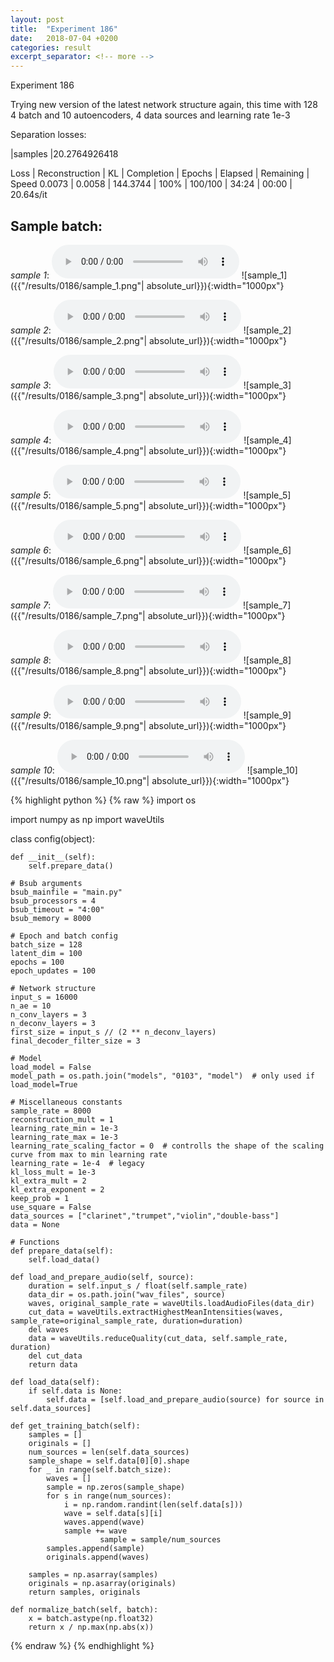 ```yaml
---
layout: post
title:  "Experiment 186"
date:   2018-07-04 +0200
categories: result
excerpt_separator: <!-- more -->
---
```

Experiment 186

Trying new version of the latest network structure again, this time with 128 4 batch and 10 autoencoders, 4 data sources and learning rate 1e-3

Separation losses:

|samples
|20.2764926418

Loss | Reconstruction | KL | Completion | Epochs | Elapsed | Remaining | Speed
0.0073 | 0.0058 | 144.3744 | 100% | 100/100 | 34:24 | 00:00 | 20.64s/it<!-- more -->

## **Sample batch**:
_sample 1_:
<audio src="/ResultsOverview/results/0186/sample_1.wav" controls preload></audio>
![sample_1]({{"/results/0186/sample_1.png"| absolute_url}}){:width="1000px"}

_sample 2_:
<audio src="/ResultsOverview/results/0186/sample_2.wav" controls preload></audio>
![sample_2]({{"/results/0186/sample_2.png"| absolute_url}}){:width="1000px"}

_sample 3_:
<audio src="/ResultsOverview/results/0186/sample_3.wav" controls preload></audio>
![sample_3]({{"/results/0186/sample_3.png"| absolute_url}}){:width="1000px"}

_sample 4_:
<audio src="/ResultsOverview/results/0186/sample_4.wav" controls preload></audio>
![sample_4]({{"/results/0186/sample_4.png"| absolute_url}}){:width="1000px"}

_sample 5_:
<audio src="/ResultsOverview/results/0186/sample_5.wav" controls preload></audio>
![sample_5]({{"/results/0186/sample_5.png"| absolute_url}}){:width="1000px"}

_sample 6_:
<audio src="/ResultsOverview/results/0186/sample_6.wav" controls preload></audio>
![sample_6]({{"/results/0186/sample_6.png"| absolute_url}}){:width="1000px"}

_sample 7_:
<audio src="/ResultsOverview/results/0186/sample_7.wav" controls preload></audio>
![sample_7]({{"/results/0186/sample_7.png"| absolute_url}}){:width="1000px"}

_sample 8_:
<audio src="/ResultsOverview/results/0186/sample_8.wav" controls preload></audio>
![sample_8]({{"/results/0186/sample_8.png"| absolute_url}}){:width="1000px"}

_sample 9_:
<audio src="/ResultsOverview/results/0186/sample_9.wav" controls preload></audio>
![sample_9]({{"/results/0186/sample_9.png"| absolute_url}}){:width="1000px"}

_sample 10_:
<audio src="/ResultsOverview/results/0186/sample_10.wav" controls preload></audio>
![sample_10]({{"/results/0186/sample_10.png"| absolute_url}}){:width="1000px"}


{% highlight python %}
{% raw %}
import os

import numpy as np
import waveUtils


class config(object):

	def __init__(self):
		self.prepare_data()

	# Bsub arguments
	bsub_mainfile = "main.py"
	bsub_processors = 4
	bsub_timeout = "4:00"
	bsub_memory = 8000

	# Epoch and batch config
	batch_size = 128
	latent_dim = 100
	epochs = 100
	epoch_updates = 100

	# Network structure
	input_s = 16000
	n_ae = 10
	n_conv_layers = 3
	n_deconv_layers = 3
	first_size = input_s // (2 ** n_deconv_layers)
	final_decoder_filter_size = 3

	# Model
	load_model = False
	model_path = os.path.join("models", "0103", "model")  # only used if load_model=True

	# Miscellaneous constants
	sample_rate = 8000
	reconstruction_mult = 1
	learning_rate_min = 1e-3
	learning_rate_max = 1e-3
	learning_rate_scaling_factor = 0  # controlls the shape of the scaling curve from max to min learning rate
	learning_rate = 1e-4  # legacy
	kl_loss_mult = 1e-3
	kl_extra_mult = 2
	kl_extra_exponent = 2
	keep_prob = 1
	use_square = False
	data_sources = ["clarinet","trumpet","violin","double-bass"]
	data = None

	# Functions
	def prepare_data(self):
		self.load_data()

	def load_and_prepare_audio(self, source):
		duration = self.input_s / float(self.sample_rate)
		data_dir = os.path.join("wav_files", source)
		waves, original_sample_rate = waveUtils.loadAudioFiles(data_dir)
		cut_data = waveUtils.extractHighestMeanIntensities(waves, sample_rate=original_sample_rate, duration=duration)
		del waves
		data = waveUtils.reduceQuality(cut_data, self.sample_rate, duration)
		del cut_data
		return data

	def load_data(self):
		if self.data is None:
			self.data = [self.load_and_prepare_audio(source) for source in self.data_sources]

	def get_training_batch(self):
		samples = []
		originals = []
		num_sources = len(self.data_sources)
		sample_shape = self.data[0][0].shape
		for _ in range(self.batch_size):
			waves = []
			sample = np.zeros(sample_shape)
			for s in range(num_sources):
				i = np.random.randint(len(self.data[s]))
				wave = self.data[s][i]
				waves.append(wave)
				sample += wave
                        sample = sample/num_sources
			samples.append(sample)
			originals.append(waves)

		samples = np.asarray(samples)
		originals = np.asarray(originals)
		return samples, originals

	def normalize_batch(self, batch):
		x = batch.astype(np.float32)
		return x / np.max(np.abs(x))


{% endraw %}
{% endhighlight %}
